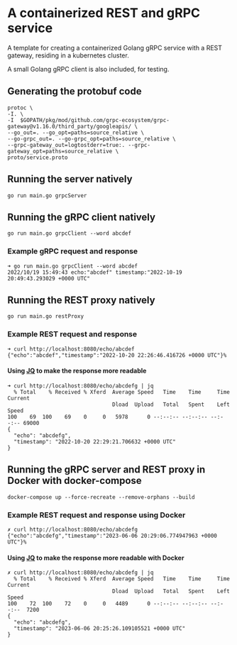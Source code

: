 # A containerized REST and gRPC service

A template for creating a containerized Golang gRPC
service with a REST gateway, residing in a kubernetes cluster.

A small Golang gRPC client is also included, for testing.

## Generating the protobuf code

```shell
protoc \
-I. \
-I  $GOPATH/pkg/mod/github.com/grpc-ecosystem/grpc-gateway@v1.16.0/third_party/googleapis/ \
--go_out=. --go_opt=paths=source_relative \
--go-grpc_out=. --go-grpc_opt=paths=source_relative \
--grpc-gateway_out=logtostderr=true:. --grpc-gateway_opt=paths=source_relative \
proto/service.proto
```

## Running the server natively

```shell
go run main.go grpcServer
```

## Running the gRPC client natively

```shell
go run main.go grpcClient --word abcdef
```

### Example gRPC request and response

```shell
➜ go run main.go grpcClient --word abcdef
2022/10/19 15:49:43 echo:"abcdef" timestamp:"2022-10-19 20:49:43.293029 +0000 UTC"
```

## Running the REST proxy natively

```shell
go run main.go restProxy
```

### Example REST request and response

```shell
➜ curl http://localhost:8080/echo/abcdef
{"echo":"abcdef","timestamp":"2022-10-20 22:26:46.416726 +0000 UTC"}%
```

#### Using [JQ](https://github.com/stedolan/jq) to make the response more readable

```shell
➜ curl http://localhost:8080/echo/abcdefg | jq
  % Total    % Received % Xferd  Average Speed   Time    Time     Time  Current
                                 Dload  Upload   Total   Spent    Left  Speed
100    69  100    69    0     0   5978      0 --:--:-- --:--:-- --:--:-- 69000
{
  "echo": "abcdefg",
  "timestamp": "2022-10-20 22:29:21.706632 +0000 UTC"
}
```

## Running the gRPC server and REST proxy in Docker with docker-compose

```shell
docker-compose up --force-recreate --remove-orphans --build
```

### Example REST request and response using Docker

```shell
✗ curl http://localhost:8080/echo/abcdefg
{"echo":"abcdefg","timestamp":"2023-06-06 20:29:06.774947963 +0000 UTC"}%
```

#### Using [JQ](https://github.com/stedolan/jq) to make the response more readable with Docker

```shell
✗ curl http://localhost:8080/echo/abcdefg | jq
  % Total    % Received % Xferd  Average Speed   Time    Time     Time  Current
                                 Dload  Upload   Total   Spent    Left  Speed
100    72  100    72    0     0   4489      0 --:--:-- --:--:-- --:--:--  7200
{
  "echo": "abcdefg",
  "timestamp": "2023-06-06 20:25:26.109105521 +0000 UTC"
}
```
